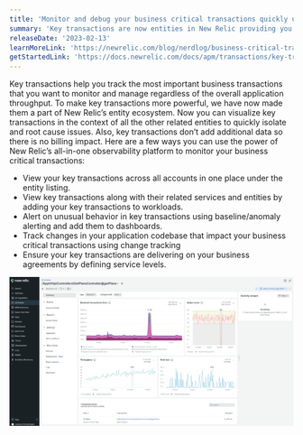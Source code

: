 ```yaml
---
title: 'Monitor and debug your business critical transactions quickly using key transactions'
summary: 'Key transactions are now entities in New Relic providing you context to troubleshoot faster '
releaseDate: '2023-02-13'
learnMoreLink: 'https://newrelic.com/blog/nerdlog/business-critical-transactions'
getStartedLink: 'https://docs.newrelic.com/docs/apm/transactions/key-transactions/introduction-key-transactions/'
---
```


Key transactions help you track the most important business transactions that you want to monitor and manage regardless of the overall application throughput. To make key transactions more powerful, we have now made them a part of New Relic’s entity ecosystem.  Now you can visualize key transactions in the context of all the other related entities to quickly isolate and root cause issues. Also, key transactions don’t add additional data so there is no billing impact. Here are a few ways you can use the power of New Relic’s all-in-one observability platform to monitor your business critical transactions:


<ul>
    <li>View your key transactions across all accounts in one place under the entity listing. </li>
    <li>View key transactions along with their related services and entities by adding your key transactions to workloads. </li>
    <li>Alert on unusual behavior in key transactions using baseline/anomaly alerting and add them to dashboards. </li>
    <li>Track changes in your application codebase that impact your business critical transactions using change tracking</li>
    <li>Ensure your key transactions are delivering on your business agreements by defining service levels.</li>
</ul>


![Key transaction golden signals view with change tracking](./images/key_transactions.png "A screenshot that show key transaction golden signals with change tracking")

